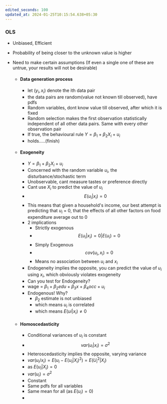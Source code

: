 ```yaml
---
edited_seconds: 100
updated_at: 2024-01-25T10:15:54.638+05:30
---
```

### OLS
- Unbiased, Efficient
- Probability of being closer to the unknown value is higher


- Need to make certain assumptions (If even a single one of these are untrue, your results will not be desirable)
	- #### Data generation process
		- let ($y_i, x_i$) denote the ith data pair
		- the data pairs are random(value not known till observed), have pdfs 
		- Random variables, dont know value till observed, after which it is fixed
		- Random selection makes the first observation statistically independent of all other data pairs. Same with every other observation pair
		- If true, the behavioural rule $Y = \beta_1 + \beta_2X_i + u_i$
		- holds.....(finish)
	- #### Exogeneity
		- $Y = \beta_1 + \beta_2X_i + u_i$
		- Concerned with the random variable $u_i$, the disturbance/stochastic term
		- Unobservable, cant measure tastes or preference directly
		- Cant use $X_i$  to predict the value of $u_i$ 
		- $$E(u_i|x_i) = 0$$
		- This means that given a household's income, our best attempt is predicting that $u_i$ = 0, that the effects of all other factors on food expenditure average out to 0
		- 2 implications
			- Strictly exogenous
			- $$E(u_i|x_i) = 0 | E(u_i) = 0$$
			- Simply Exogenous
			- $$cov(u_i,x_i) = 0$$
			- Means no association between $u_i$ and $x_i$
		- Endogeneity implies the opposite, you can predict the value of $u_i$ using $x_i$, which obviously violates exogeneity 
		- Can you test for Endogeneity?
		- wage = $\beta_1 + \beta_2edu + \beta_3x+ \beta_4occ + u_i$
		- Endogenous! Why?
			- $\beta_2$ estimate is not unbiased
			- which means $u_i$ is correlated
			- which means $E(ui|x_i) \ne 0$
	- #### Homoscedasticity
		- Conditional variances of $u_i$ is constant
		- $$var(u_i|x_i) = \sigma^2$$
		- Heteroscedasticity implies the opposite, varying variance
		- $var(u_i/x_i) = E(u_i - E(u_i|X_i)^2) = E(U_i^2|X_i)$
		- as $E(u_i|X_i) = 0$
		- $var(u_i) = \sigma^2$
		- Constant
		- Same pdfs for all variables
		- Same mean for all (as $E(u_i) = 0$)
		- 